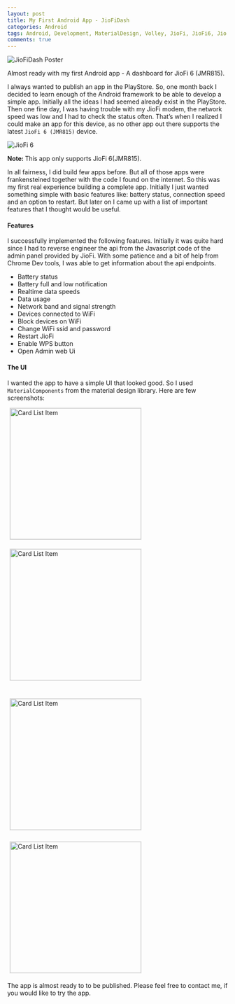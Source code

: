 ```yaml
---
layout: post
title: My First Android App - JioFiDash
categories: Android
tags: Android, Development, MaterialDesign, Volley, JioFi, JioFi6, Jio
comments: true
---
```


![JioFiDash Poster](/public/images/2018-08-24-first-android-app-jiofi-dash/JiofiDash-poster.jpg)

<div class="message">
    Almost ready with my first Android app - A dashboard for JioFi 6 (JMR815).
</div>

I always wanted to publish an app in the PlayStore. So, one month back I decided to learn enough of the 
Android framework to be able to develop a simple app. Initially all the ideas I had seemed already exist in the 
PlayStore. Then one fine day, I was having trouble with my JioFi modem, the network speed was low and I had to 
check the status often. That’s when I realized I could make an app for this device, as no other app out 
there supports the latest `JioFi 6 (JMR815)` device.

![JioFi 6](/public/images/2018-08-24-first-android-app-jiofi-dash/jiofi6.jpeg)

<div class="message">
    <strong>Note: </strong>This app only supports JioFi 6(JMR815).
</div>

In all fairness, I did build few apps before. But all of those apps were frankensteined together with the code I found 
on the internet. So this was my first real experience building a complete app. Initially I just wanted something simple 
with basic features like: battery status, connection speed and an option to restart. But later on I came 
up with a list of important features that I thought would be useful.

#### Features

I successfully implemented the following features. Initially it was quite hard since I had to reverse engineer 
the api from the Javascript code of the admin panel provided by JioFi. With some patience and a bit of help from 
Chrome Dev tools, I was able to get information about the api endpoints.

- Battery status
- Battery full and low notification
- Realtime data speeds
- Data usage
- Network band and signal strength
- Devices connected to WiFi
- Block devices on WiFi
- Change WiFi ssid and password
- Restart JioFi
- Enable WPS button
- Open Admin web Ui

#### The UI

I wanted the app to have a simple UI that looked good. So I used `MaterialComponents` from the material design
library. Here are few screenshots:

<div style="display: inline-block;">
<img src="/public/images/2018-08-24-first-android-app-jiofi-dash/main_activity.png" alt="Card List Item" style="border: 1px solid #e8e8e8; display: inline; margin: 0 5px 20px 5px;" width="300px"/>
<img src="/public/images/2018-08-24-first-android-app-jiofi-dash/wifi-settings.png" alt="Card List Item" style="border: 1px solid #e8e8e8; display: inline; margin: 0 5px 20px 5px;" width="300px"/>
<img src="/public/images/2018-08-24-first-android-app-jiofi-dash/settings.png" alt="Card List Item" style="border: 1px solid #e8e8e8; display: inline; margin: 20px 5px 5px 5px;" width="300px"/>
<img src="/public/images/2018-08-24-first-android-app-jiofi-dash/on_boarding.png" alt="Card List Item" style="border: 1px solid #e8e8e8; display: inline; margin: 20px 5px 5px 5px;" width="300px"/>
</div>

The app is almost ready to to be published. Please feel free to contact me, if you would like to try the app.